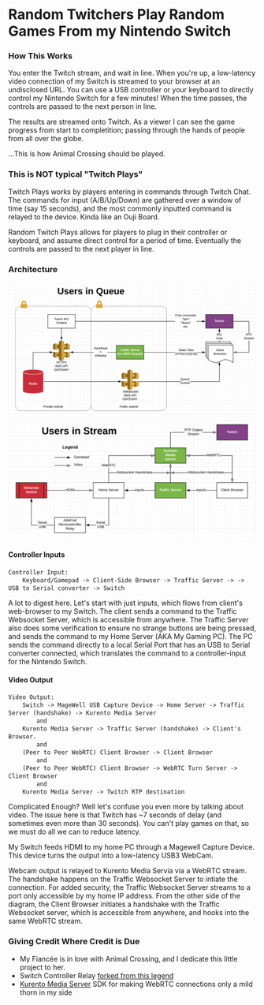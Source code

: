 # Random Twitchers Play Random Games From my Nintendo Switch

### How This Works
You enter the Twitch stream, and wait in line. When you're up, a low-latency video 
connection of my Switch is streamed to your browser at an undisclosed URL. You can use a USB 
controller or your  keyboard to directly control my Nintendo Switch for a few minutes! 
When the time passes, the controls are passed to the next person in line.

The results are streamed onto Twitch. As a viewer I can see the game progress from start to 
completition; passing through the hands of people from all over the globe.

...This is how Animal Crossing should be played. 

### This is NOT typical "Twitch Plays"
Twitch Plays works by players entering in commands through Twitch Chat. The commands 
for input (A/B/Up/Down) are gathered over a window of time (say 15 seconds), and the
most commonly inputted command is relayed to the device. Kinda like an Ouji Board.

Random Twitch Plays allows for players to plug in their controller or keyboard, and assume
direct control for a period of time. Eventually the controls are passed to the next player in line.

### Architecture
![architecture](./architecture-queue.png)
![architecture](architecture-stream.png)

#### Controller Inputs
```text
Controller Input: 
    Keyboard/Gamepad -> Client-Side Browser -> Traffic Server -> -> USB to Serial converter -> Switch 
```

A lot to digest here. Let's start with just inputs, which flows from client's web-browser to my Switch. The client sends 
a command to the Traffic Websocket Server, which is accessible from anywhere. 
The Traffic Server also does some verification to ensure no strange buttons are being pressed, and sends the command to 
my Home Server (AKA My Gaming PC). The PC sends the command directly to a
local Serial Port that has an USB to Serial converter connected, which translates the command to a controller-input for
the Nintendo Switch.

#### Video Output
```text
Video Output:
    Switch -> MageWell USB Capture Device -> Home Server -> Traffic Server (handshake) -> Kurento Media Server
        and
    Kurento Media Server -> Traffic Server (handshake) -> Client's Browser. 
        and
    (Peer to Peer WebRTC) Client Browser -> Client Browser
        and
    (Peer to Peer WebRTC) Client Browser -> WebRTC Turn Server -> Client Browser
        and 
    Kurento Media Server -> Twitch RTP destination

```  
Complicated Enough? Well let's confuse you even more by talking about video.
The issue here is that Twitch has ~7 seconds of delay (and sometimes even more than 30 seconds). You can't play games on
that, so we must do all we can to reduce latency.

My Switch feeds HDMI to my home PC through a Magewell Capture Device. This device turns the output into a 
low-latency USB3 WebCam.

Webcam output is relayed to Kurento Media Servia via a WebRTC stream. The handshake happens on the Traffic Websocket
Server to intiate the connection. For added security, the Traffic Websocket Server streams to a port only accessible
by my home IP address. From the other side of the diagram, the Client Browser initiates a handshake with the Traffic 
Websocket server, which is accessible from anywhere, and hooks into the same WebRTC stream.


### Giving Credit Where Credit is Due
* My Fiancée is in love with Animal Crossing, and I dedicate this little project to her.
* Switch Controller Relay [forked from this legend](https://github.com/Phroon/switch-controller) 
* [Kurento Media Server](https://github.com/Kurento/kurento-media-server) SDK for making WebRTC connections only a mild thorn in my side